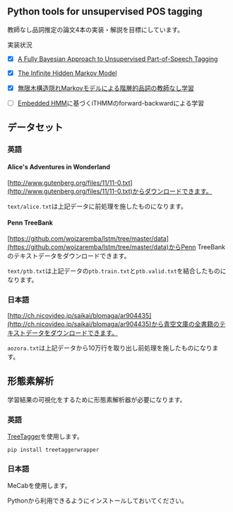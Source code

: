 ## Python tools for unsupervised POS tagging

教師なし品詞推定の論文4本の実装・解説を目標にしています。

実装状況

- [x] [A Fully Bayesian Approach to Unsupervised Part-of-Speech Tagging](http://homepages.inf.ed.ac.uk/sgwater/papers/acl07-bhmm.pdf)

- [x] [The Infinite Hidden Markov Model](http://mlg.eng.cam.ac.uk/zoubin/papers/ihmm.pdf)

- [x] [無限木構造隠れMarkovモデルによる階層的品詞の教師なし学習](http://chasen.org/~daiti-m/paper/nl226ithmm.pdf)

- [ ] [Embedded HMM](https://papers.nips.cc/paper/2391-inferring-state-sequences-for-non-linear-systems-with-embedded-hidden-markov-models.pdf)に基づくiTHMMのforward-backwardによる学習

## データセット

### 英語

#### Alice's Adventures in Wonderland

[http://www.gutenberg.org/files/11/11-0.txt](http://www.gutenberg.org/files/11/11-0.txt)からダウンロードできます。

`text/alice.txt`は上記データに前処理を施したものになります。

#### Penn TreeBank

[https://github.com/wojzaremba/lstm/tree/master/data](https://github.com/wojzaremba/lstm/tree/master/data)からPenn TreeBankのテキストデータをダウンロードできます。

`text/ptb.txt`は上記データの`ptb.train.txt`と`ptb.valid.txt`を結合したものになります。

### 日本語

[http://ch.nicovideo.jp/saikai/blomaga/ar904435](http://ch.nicovideo.jp/saikai/blomaga/ar904435)から青空文庫の全書籍のテキストデータをダウンロードできます。

`aozora.txt`は上記データから10万行を取り出し前処理を施したものになります。

## 形態素解析

学習結果の可視化をするために形態素解析器が必要になります。

### 英語

[TreeTagger](http://www.cis.uni-muenchen.de/~schmid/tools/TreeTagger/)を使用します。

```
pip install treetaggerwrapper
```

### 日本語

MeCabを使用します。

Pythonから利用できるようにインストールしておいてください。